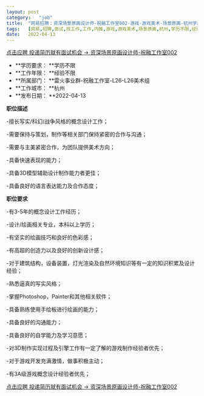 ```yaml
---
layout:	post
category:	"job"
title:	"网易招聘：资深场景原画设计师-祝融工作室002-游戏-游戏美术-场景原画-杭州学历不限经验不限"
tags:	[网易,招聘,面试,找工作,工作,内推,游戏,游戏美术,场景原画,杭州,学历不限,经验不限]
date:	2022-04-13
---
```


[点击应聘 投递简历就有面试机会 ->  资深场景原画设计师-祝融工作室002](http://mobile.bole.netease.com/bole/boleDetail?id=10561&employeeId=346f03c3cda5f04c&key=all)



- **学历要求： **学历不限
- **工作年限： **经验不限
- **所属部门： **雷火事业群-祝融工作室-L26-L26美术组
- **工作城市： **杭州
- **发布日期： **2022-04-13



**职位描述**

-擅长写实/科幻/战争风格的概念设计工作；

-需要保持与策划，制作等相关部门保持紧密的合作与沟通；

-需要与主美紧密合作，为团队提供美术方向；

-具备快速表现的能力；

-具备3D模型辅助设计制作能力者更佳；

-具备良好的语言表达能力及合作态度；



**职位要求**

-有3-5年的概念设计工作经历；

-设计/绘画相关专业，本科以上学历；

-有坚实的绘画技巧和良好的色彩感；

-有高超的创造力以及良好的创新设计感；

-对于建筑结构，设备装置，灯光渲染及自然环境知识等有一定的知识积累及设计经验；

-熟悉逼真的写实风格；

-掌握Photoshop，Painter和其他相关软件；

-具备熟练使用手绘板进行绘画的能力；

-具备良好的沟通能力；

-具备良好的自学能力及学习意愿；

-对3D制作实现过程及引擎工作有一定了解的游戏制作经验者优先；

-对于游戏开发充满激情，做事积极主动；

-有3A级游戏概念设计经验者优先；



[点击应聘 投递简历就有面试机会 ->  资深场景原画设计师-祝融工作室002](http://mobile.bole.netease.com/bole/boleDetail?id=10561&employeeId=346f03c3cda5f04c&key=all)